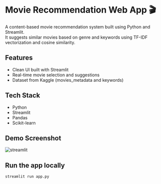 # Movie Recommendation Web App 🎬

A content-based movie recommendation system built using Python and Streamlit.  
It suggests similar movies based on genre and keywords using TF-IDF vectorization and cosine similarity.

## Features
- Clean UI built with Streamlit
- Real-time movie selection and suggestions
- Dataset from Kaggle (movies_metadata and keywords)

## Tech Stack
- Python
- Streamlit
- Pandas
- Scikit-learn

## Demo Screenshot
![streamlit](https://github.com/user-attachments/assets/01e293e0-936f-4568-985b-3e540c381c79)

## Run the app locally
```bash
streamlit run app.py
